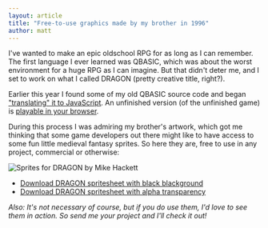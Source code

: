 ```yaml
---
layout: article
title: "Free-to-use graphics made by my brother in 1996"
author: matt
---
```


I've wanted to make an epic oldschool RPG for as long as I can remember. The first language I ever learned was QBASIC, which was about the worst environment for a huge RPG as I can imagine. But that didn't deter me, and I set to work on what I called DRAGON (pretty creative title, right?).

Earlier this year I found some of my old QBASIC source code and began ["translating" it to JavaScript][1]. An unfinished version (of the unfinished game) is [playable in your browser][2].

During this process I was admiring my brother's artwork, which got me thinking that some game developers out there might like to have access to some fun little medieval fantasy sprites. So here they are, free to use in any project, commercial or otherwise:

<div class="full-frame">
	<img alt="Sprites for DRAGON by Mike Hackett" src="/media/images/posts/free_graphics_1996/DRAGON_by_Mike_Hackett_x3.png">
</div>

* [Download DRAGON spritesheet with black blackground][3]
* [Download DRAGON spritesheet with alpha transparency][4]

_Also: It's not necessary of course, but if you do use them, I'd love to see them in action. So send me your project and I'll check it out!_

[1]: http://richtaur.github.com/demos/QBASIC/
[2]: http://richtaur.github.com/demos/DRAGON/
[3]: /media/images/posts/free_graphics_1996/DRAGON_by_Mike_Hackett.png
[4]: /media/images/posts/free_graphics_1996/DRAGON_by_Mike_Hackett_alpha.png

